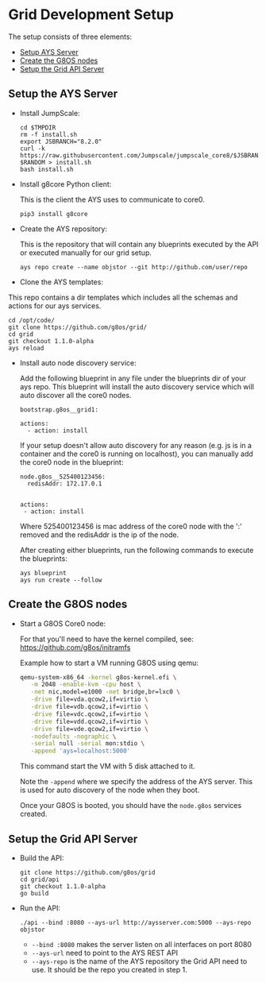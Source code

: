 # Grid Development Setup

The setup consists of three elements:

- [Setup AYS Server](#setup-ays)
- [Create the G8OS nodes](#create-nodes)
- [Setup the Grid API Server](#grid-api)


<a id="setup-ays"></a>
## Setup the AYS Server

* Install JumpScale:

  ```shell
  cd $TMPDIR
  rm -f install.sh
  export JSBRANCH="8.2.0"
  curl -k https://raw.githubusercontent.com/Jumpscale/jumpscale_core8/$JSBRANCH/install/install.sh?$RANDOM > install.sh
  bash install.sh
  ```

* Install g8core Python client:

  This is the client the AYS uses to communicate to core0.

  ```shell
  pip3 install g8core
  ```

* Create the AYS repository:

  This is the repository that will contain any blueprints executed by the API or executed manually for our grid setup.

  ```shell
  ays repo create --name objstor --git http://github.com/user/repo
  ```

* Clone the AYS templates:

 This repo contains a dir templates which includes all the schemas and actions for our ays services.

  ```shell
  cd /opt/code/
  git clone https://github.com/g8os/grid/
  cd grid
  git checkout 1.1.0-alpha
  ays reload
  ```

* Install auto node discovery service:

  Add the following blueprint in any file under the blueprints dir of your ays repo.
  This blueprint will install the auto discovery service which will auto discover all the core0 nodes.

  ```
  bootstrap.g8os__grid1:

  actions:
    - action: install
  ```

  If your setup doesn't allow auto discovery for any reason (e.g. js is in a container and the core0 is running on localhost), you can manually add the core0 node in the blueprint:

  ```
  node.g8os__525400123456:
    redisAddr: 172.17.0.1


  actions:
   - action: install
  ```

  Where 525400123456 is mac address of the core0 node with the ':' removed and the redisAddr is the ip of the node.

  After creating either blueprints, run the following commands to execute the blueprints:

  ```shell
  ays blueprint
  ays run create --follow
  ```


<a id="create-nodes"></a>
## Create the G8OS nodes

* Start a G8OS Core0 node:

  For that you'll need to have the kernel compiled, see: https://github.com/g8os/initramfs

  Example how to start a VM running G8OS using qemu:

  ```bash
  qemu-system-x86_64 -kernel g8os-kernel.efi \
     -m 2048 -enable-kvm -cpu host \
     -net nic,model=e1000 -net bridge,br=lxc0 \
     -drive file=vda.qcow2,if=virtio \
     -drive file=vdb.qcow2,if=virtio \
     -drive file=vdc.qcow2,if=virtio \
     -drive file=vdd.qcow2,if=virtio \
     -drive file=vde.qcow2,if=virtio \
     -nodefaults -nographic \
     -serial null -serial mon:stdio \
     -append 'ays=localhost:5000'
  ```

  This command start the VM with 5 disk attached to it.

  Note the `-append` where we specify the address of the AYS server. This is used for auto discovery of the node when they boot.

  Once your G8OS is booted, you should have the `node.g8os` services created.


<a id="grid-api"></a>
## Setup the Grid API Server

* Build the API:

  ```shell
  git clone https://github.com/g8os/grid
  cd grid/api
  git checkout 1.1.0-alpha
  go build
  ```

* Run the API:

  `./api --bind :8080 --ays-url http://aysserver.com:5000 --ays-repo objstor`

  - `--bind :8080` makes the server listen on all interfaces on port 8080
  - `--ays-url` need to point to the AYS REST API
  - `--ays-repo` is the name of the AYS repository the Grid API need to use. It should be the repo you created in step 1.
